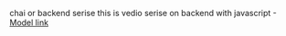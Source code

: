 chai or backend serise
this is vedio serise on backend with javascript
-[Model link](https://app.eraser.io/workspace/uyfwCTRmH1m1LARmMIEc?origin=share)